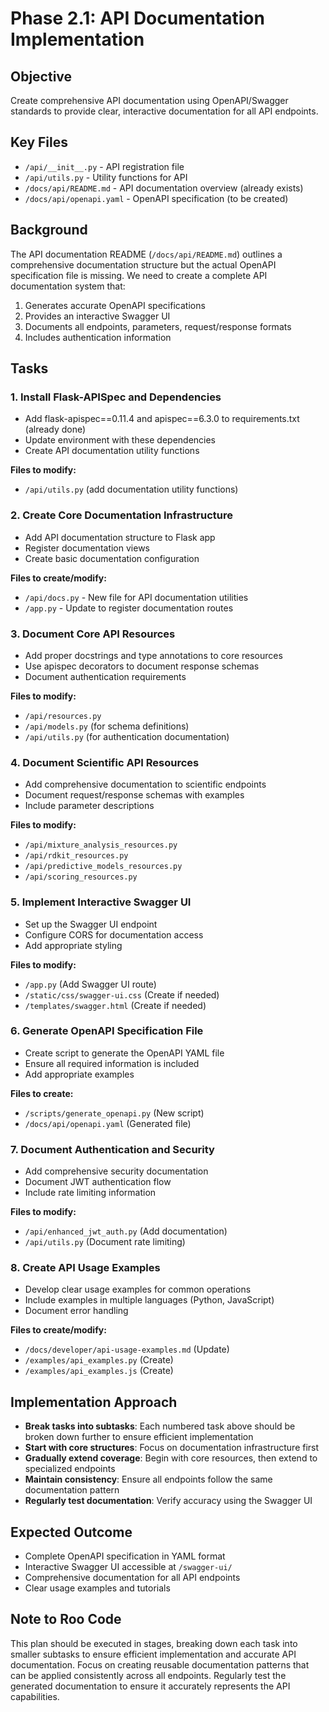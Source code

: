 # Phase 2.1: API Documentation Implementation

## Objective
Create comprehensive API documentation using OpenAPI/Swagger standards to provide clear, interactive documentation for all API endpoints.

## Key Files
- `/api/__init__.py` - API registration file
- `/api/utils.py` - Utility functions for API
- `/docs/api/README.md` - API documentation overview (already exists)
- `/docs/api/openapi.yaml` - OpenAPI specification (to be created)

## Background
The API documentation README (`/docs/api/README.md`) outlines a comprehensive documentation structure but the actual OpenAPI specification file is missing. We need to create a complete API documentation system that:

1. Generates accurate OpenAPI specifications
2. Provides an interactive Swagger UI
3. Documents all endpoints, parameters, request/response formats
4. Includes authentication information

## Tasks

### 1. Install Flask-APISpec and Dependencies
- Add flask-apispec==0.11.4 and apispec==6.3.0 to requirements.txt (already done)
- Update environment with these dependencies
- Create API documentation utility functions

**Files to modify:**
- `/api/utils.py` (add documentation utility functions)

### 2. Create Core Documentation Infrastructure
- Add API documentation structure to Flask app
- Register documentation views
- Create basic documentation configuration

**Files to create/modify:**
- `/api/docs.py` - New file for API documentation utilities
- `/app.py` - Update to register documentation routes

### 3. Document Core API Resources
- Add proper docstrings and type annotations to core resources
- Use apispec decorators to document response schemas
- Document authentication requirements

**Files to modify:**
- `/api/resources.py`
- `/api/models.py` (for schema definitions)
- `/api/utils.py` (for authentication documentation)

### 4. Document Scientific API Resources
- Add comprehensive documentation to scientific endpoints
- Document request/response schemas with examples
- Include parameter descriptions

**Files to modify:**
- `/api/mixture_analysis_resources.py`
- `/api/rdkit_resources.py`
- `/api/predictive_models_resources.py`
- `/api/scoring_resources.py`

### 5. Implement Interactive Swagger UI
- Set up the Swagger UI endpoint
- Configure CORS for documentation access
- Add appropriate styling

**Files to modify:**
- `/app.py` (Add Swagger UI route)
- `/static/css/swagger-ui.css` (Create if needed)
- `/templates/swagger.html` (Create if needed)

### 6. Generate OpenAPI Specification File
- Create script to generate the OpenAPI YAML file
- Ensure all required information is included
- Add appropriate examples

**Files to create:**
- `/scripts/generate_openapi.py` (New script)
- `/docs/api/openapi.yaml` (Generated file)

### 7. Document Authentication and Security
- Add comprehensive security documentation
- Document JWT authentication flow
- Include rate limiting information

**Files to modify:**
- `/api/enhanced_jwt_auth.py` (Add documentation)
- `/api/utils.py` (Document rate limiting)

### 8. Create API Usage Examples
- Develop clear usage examples for common operations
- Include examples in multiple languages (Python, JavaScript)
- Document error handling

**Files to create/modify:**
- `/docs/developer/api-usage-examples.md` (Update)
- `/examples/api_examples.py` (Create)
- `/examples/api_examples.js` (Create)

## Implementation Approach
- **Break tasks into subtasks**: Each numbered task above should be broken down further to ensure efficient implementation
- **Start with core structures**: Focus on documentation infrastructure first
- **Gradually extend coverage**: Begin with core resources, then extend to specialized endpoints
- **Maintain consistency**: Ensure all endpoints follow the same documentation pattern
- **Regularly test documentation**: Verify accuracy using the Swagger UI

## Expected Outcome
- Complete OpenAPI specification in YAML format
- Interactive Swagger UI accessible at `/swagger-ui/`
- Comprehensive documentation for all API endpoints
- Clear usage examples and tutorials

## Note to Roo Code
This plan should be executed in stages, breaking down each task into smaller subtasks to ensure efficient implementation and accurate API documentation. Focus on creating reusable documentation patterns that can be applied consistently across all endpoints. Regularly test the generated documentation to ensure it accurately represents the API capabilities.
